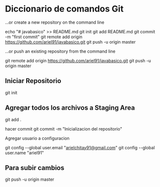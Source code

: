 Diccionario de comandos Git
========

…or create a new repository on the command line

echo "# javabasico" >> README.md
git init
git add README.md
git commit -m "first commit"
git remote add origin https://github.com/ariel91/javabasico.git
git push -u origin master

…or push an existing repository from the command line

git remote add origin https://github.com/ariel91/javabasico.git
git push -u origin master


Iniciar Repositorio
------
git init

Agregar todos los archivos a Staging Area
------
git add .

hacer commit
git commit -m "Inicializacion del repositorio"


Agregar usuario a configuracion

  git config --global user.email "arielchitay91@gmail.com"
  git config --global user.name "ariel91"
  
Para subir cambios 
---------------------
git push -u origin master

